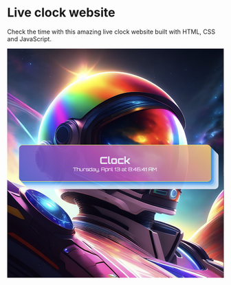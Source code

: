 # Live clock website
Check the time with this amazing live clock website built with HTML, CSS and JavaScript.

![screen shot](src/images/screen.png)